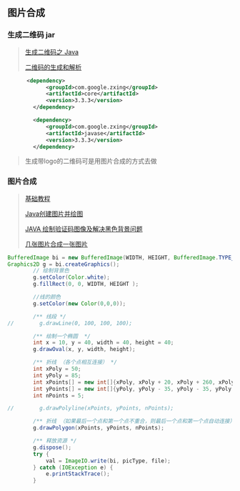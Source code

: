 ## 图片合成

### 生成二维码 jar

> [生成二维码之 Java ](https://www.jianshu.com/p/05e9ee773898)
>
> [二维码的生成和解析](https://www.cnblogs.com/nihaorz/p/6831516.html)

```xml
      <dependency>
			<groupId>com.google.zxing</groupId>
			<artifactId>core</artifactId>
			<version>3.3.3</version>
		</dependency>

        <dependency>
			<groupId>com.google.zxing</groupId>
			<artifactId>javase</artifactId>
			<version>3.3.3</version>
		</dependency>
```

> 生成带logo的二维码可是用图片合成的方式去做

### 图片合成

> [基础教程](https://blog.csdn.net/rentian1/article/details/78009633)
>
> [Java创建图片并绘图](https://blog.csdn.net/zhouyingge1104/article/details/80995845)
>
> [JAVA 绘制验证码图像及解决黑色背景问题](https://blog.csdn.net/wjw521wjw521/article/details/75014097)
>
> [几张图片合成一张图片](https://blog.csdn.net/u011768325/article/details/37961907)

```java
BufferedImage bi = new BufferedImage(WIDTH, HEIGHT, BufferedImage.TYPE_INT_BGR);
Graphics2D g = bi.createGraphics();
        // 绘制背景色
        g.setColor(Color.white);
        g.fillRect(0, 0, WIDTH, HEIGHT );

        //线的颜色
        g.setColor(new Color(0,0,0));

        /** 线段 */
//        g.drawLine(0, 100, 100, 100);

        /** 绘制一个椭圆  */
        int x = 10, y = 40, width = 40, height = 40;
        g.drawOval(x, y, width, height);

        /** 折线 （各个点相互连接） */
        int xPoly = 50;
        int yPoly = 85;
        int xPoints[] = new int[]{xPoly, xPoly + 20, xPoly + 260, xPoly + 260, xPoly + 20};
        int yPoints[] = new int[]{yPoly, yPoly - 35, yPoly - 35, yPoly + 35, yPoly + 35};
        int nPoints = 5;

//        g.drawPolyline(xPoints, yPoints, nPoints);

        /** 折线 （如果最后一个点和第一个点不重合，则最后一个点和第一个点自动连接） */
        g.drawPolygon(xPoints, yPoints, nPoints);

        /** 释放资源 */
        g.dispose();
        try {
            val = ImageIO.write(bi, picType, file);
        } catch (IOException e) {
            e.printStackTrace();
        }
```

